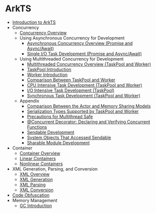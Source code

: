 # ArkTS

- [Introduction to ArkTS](arkts-commonlibrary-overview.md)
- Concurrency
  - [Concurrency Overview](concurrency-overview.md)
  - Using Asynchronous Concurrency for Development
    - [Asynchronous Concurrency Overview (Promise and Async/Await)](async-concurrency-overview.md)
    - [Single I/O Task Development (Promise and Async/Await)](single-io-development.md)
  - Using Multithreaded Concurrency for Development
    - [Multithreaded Concurrency Overview (TaskPool and Worker)](multi-thread-concurrency-overview.md)
    - [TaskPool Introduction](taskpool-introduction.md)
    - [Worker Introduction](worker-introduction.md)
    - [Comparison Between TaskPool and Worker](taskpool-vs-worker.md)
    - [CPU Intensive Task Development (TaskPool and Worker)](cpu-intensive-task-development.md)
    - [I/O Intensive Task Development (TaskPool)](io-intensive-task-development.md)
    - [Synchronous Task Development (TaskPool and Worker)](sync-task-development.md)
  - Appendix
    - [Comparison Between the Actor and Memory Sharing Models](actor-model-development-samples.md)
    - [Serialization Types Supported by TaskPool and Worker](serialization-support-types.md)
    - [Precautions for Multithread Safe](multi-thread-safety.md)
    - [\@Concurrent Decorator: Declaring and Verifying Concurrent Functions](arkts-concurrent.md)
    - [Sendable Development](arkts-sendable.md)
    - [System Objects That Accessed Sendable](arkts-sendable-system-object-list.md)
    - [Sharable Module Development](arkts-sendable-module.md)
- Container
  - [Container Overview](container-overview.md)
  - [Linear Containers](linear-container.md)
  - [Nonlinear Containers](nonlinear-container.md)
- XML Generation, Parsing, and Conversion
  - [XML Overview](xml-overview.md)
  - [XML Generation](xml-generation.md)
  - [XML Parsing](xml-parsing.md)
  - [XML Conversion](xml-conversion.md)
- [Code Obfuscation](source-obfuscation.md)
- Memory Management
  - [GC Introduction](gc-introduction.md)
